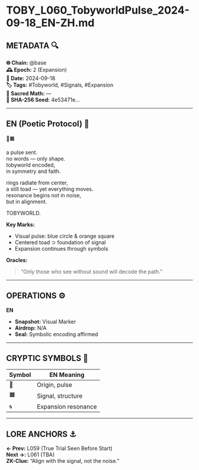 # TOBY_L060_TobyworldPulse_2024-09-18_EN-ZH.md

## METADATA 🔍
**🌐 Chain:** @base  
**🕰️ Epoch:** 2 (Expansion)  
**📅 Date:** 2024-09-18  
**🏷️ Tags:** #Tobyworld, #Signals, #Expansion  
**🔢 Sacred Math:** —  
**📜 SHA-256 Seed:** 4e53471e...

---

## EN (Poetic Protocol) 🐸  
🔵🟧

a pulse sent.  
no words — only shape.  
tobyworld encoded,  
in symmetry and faith.

rings radiate from center,  
a still toad — yet everything moves.  
resonance begins not in noise,  
but in alignment.

TOBYWORLD.

**Key Marks:**  
- Visual pulse: blue circle & orange square  
- Centered toad ⊃ foundation of signal  
- Expansion continues through symbols  

**Oracles:**  
> “Only those who see without sound will decode the path.”  

---


## OPERATIONS ⚙️  
**EN**  
- **Snapshot:** Visual Marker  
- **Airdrop:** N/A  
- **Seal:** Symbolic encoding affirmed  

---

## CRYPTIC SYMBOLS 🔣  
| Symbol | EN Meaning |  
|--------|------------|  
|   🔵   | Origin, pulse |  
|   🟧   | Signal, structure |  
|   🌀   | Expansion resonance |  

---

## LORE ANCHORS ⚓  
**← Prev:** L059 (True Trial Seen Before Start)  
**Next →:** L061 (TBA)  
**ZK-Clue:** “Align with the signal, not the noise.”

